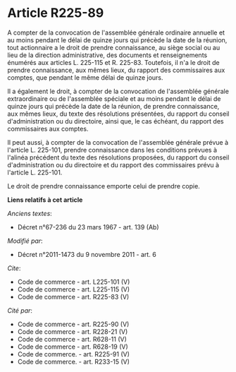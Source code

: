 # Article R225-89

A compter de la convocation de l'assemblée générale ordinaire annuelle et au moins pendant le délai de quinze jours qui
précède la date de la réunion, tout actionnaire a le droit de prendre connaissance, au siège social ou au lieu de la
direction administrative, des documents et renseignements énumérés aux articles L. 225-115 et R. 225-83. Toutefois, il n'a le
droit de prendre connaissance, aux mêmes lieux, du rapport des commissaires aux comptes, que pendant le même délai de quinze
jours. 

Il a également le droit, à compter de la convocation de l'assemblée générale extraordinaire ou de l'assemblée spéciale et au
moins pendant le délai de quinze jours qui précède la date de la réunion, de prendre connaissance, aux mêmes lieux, du texte
des résolutions présentées, du rapport du conseil d'administration ou du directoire, ainsi que, le cas échéant, du rapport
des commissaires aux comptes. 

Il peut aussi, à compter de la convocation de l'assemblée générale prévue à l'article L. 225-101, prendre connaissance dans
les conditions prévues à l'alinéa précédent du texte des résolutions proposées, du rapport du conseil d'administration ou du
directoire et du rapport des commissaires prévu à l'article L. 225-101. 

Le droit de prendre connaissance emporte celui de prendre copie.

**Liens relatifs à cet article**

_Anciens textes_:

  - Décret n°67-236 du 23 mars 1967 - art. 139 (Ab)

_Modifié par_:

  - Décret n°2011-1473 du 9 novembre 2011 - art. 6

_Cite_:

  - Code de commerce - art. L225-101 (V)
  - Code de commerce - art. L225-115 (V)
  - Code de commerce - art. R225-83 (V)

_Cité par_:

  - Code de commerce - art. R225-90 (V)
  - Code de commerce - art. R228-21 (V)
  - Code de commerce - art. R628-11 (V)
  - Code de commerce - art. R628-19 (V)
  - Code de commerce. - art. R225-91 (V)
  - Code de commerce. - art. R233-15 (V)
